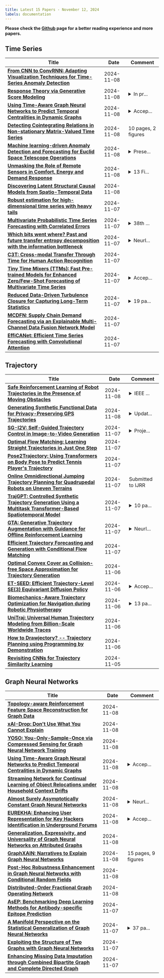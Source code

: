 ```yaml
---
title: Latest 15 Papers - November 12, 2024
labels: documentation
---
```

**Please check the [Github](https://github.com/zezhishao/MTS_Daily_ArXiv) page for a better reading experience and more papers.**

## Time Series
| **Title** | **Date** | **Comment** |
| --- | --- | --- |
| **[From CNN to ConvRNN: Adapting Visualization Techniques for Time-Series Anomaly Detection](http://arxiv.org/abs/2411.04707v2)** | 2024-11-08 |  |
| **[Response Theory via Generative Score Modeling](http://arxiv.org/abs/2402.01029v3)** | 2024-11-08 | <details><summary>In pr...</summary><p>In press. Includes supplementary material in the file supp_material.pdf</p></details> |
| **[Using Time-Aware Graph Neural Networks to Predict Temporal Centralities in Dynamic Graphs](http://arxiv.org/abs/2310.15865v2)** | 2024-11-08 | <details><summary>Accep...</summary><p>Accepted at NeurIPS 2024</p></details> |
| **[Detecting Cointegrating Relations in Non-stationary Matrix-Valued Time Series](http://arxiv.org/abs/2411.05601v1)** | 2024-11-08 | 10 pages, 2 figures |
| **[Machine learning-driven Anomaly Detection and Forecasting for Euclid Space Telescope Operations](http://arxiv.org/abs/2411.05596v1)** | 2024-11-08 | <details><summary>Prese...</summary><p>Presented at IAC 2024</p></details> |
| **[Unmasking the Role of Remote Sensors in Comfort, Energy and Demand Response](http://arxiv.org/abs/2404.15368v2)** | 2024-11-08 | <details><summary>13 Fi...</summary><p>13 Figures, 8 Tables, 25 Pages. Published in Data-Centric Engineering Journal</p></details> |
| **[Discovering Latent Structural Causal Models from Spatio-Temporal Data](http://arxiv.org/abs/2411.05331v1)** | 2024-11-08 |  |
| **[Robust estimation for high-dimensional time series with heavy tails](http://arxiv.org/abs/2411.05217v1)** | 2024-11-07 |  |
| **[Multivariate Probabilistic Time Series Forecasting with Correlated Errors](http://arxiv.org/abs/2402.01000v4)** | 2024-11-07 | <details><summary>38th ...</summary><p>38th Conference on Neural Information Processing Systems (NeurIPS 2024). This paper extends the work presented in arXiv:2305.17028 to a multivariate setting</p></details> |
| **[Which bits went where? Past and future transfer entropy decomposition with the information bottleneck](http://arxiv.org/abs/2411.04992v1)** | 2024-11-07 | <details><summary>NeurI...</summary><p>NeurIPS 2024 workshop "Machine learning and the physical sciences" Camera ready</p></details> |
| **[C3T: Cross-modal Transfer Through Time for Human Action Recognition](http://arxiv.org/abs/2407.16803v2)** | 2024-11-07 |  |
| **[Tiny Time Mixers (TTMs): Fast Pre-trained Models for Enhanced Zero/Few-Shot Forecasting of Multivariate Time Series](http://arxiv.org/abs/2401.03955v8)** | 2024-11-07 | <details><summary>Accep...</summary><p>Accepted at the 38th Conference on Neural Information Processing Systems (NeurIPS 2024)</p></details> |
| **[Reduced Data-Driven Turbulence Closure for Capturing Long-Term Statistics](http://arxiv.org/abs/2407.14132v2)** | 2024-11-07 | <details><summary>19 pa...</summary><p>19 pages, 15 figures, submitted to Elsevier</p></details> |
| **[MCDFN: Supply Chain Demand Forecasting via an Explainable Multi-Channel Data Fusion Network Model](http://arxiv.org/abs/2405.15598v4)** | 2024-11-07 |  |
| **[EffiCANet: Efficient Time Series Forecasting with Convolutional Attention](http://arxiv.org/abs/2411.04669v1)** | 2024-11-07 |  |

## Trajectory
| **Title** | **Date** | **Comment** |
| --- | --- | --- |
| **[Safe Reinforcement Learning of Robot Trajectories in the Presence of Moving Obstacles](http://arxiv.org/abs/2411.05784v1)** | 2024-11-08 | <details><summary>IEEE ...</summary><p>IEEE Robotics and Automation Letters (RA-L); 8 pages; 7 figures</p></details> |
| **[Generating Synthetic Functional Data for Privacy-Preserving GPS Trajectories](http://arxiv.org/abs/2410.12514v2)** | 2024-11-08 | <details><summary>Updat...</summary><p>Updated version, correction of the notation</p></details> |
| **[SG-I2V: Self-Guided Trajectory Control in Image-to-Video Generation](http://arxiv.org/abs/2411.04989v1)** | 2024-11-07 | <details><summary>Proje...</summary><p>Project page: https://kmcode1.github.io/Projects/SG-I2V/</p></details> |
| **[Optimal Flow Matching: Learning Straight Trajectories in Just One Step](http://arxiv.org/abs/2403.13117v3)** | 2024-11-07 |  |
| **[Pose2Trajectory: Using Transformers on Body Pose to Predict Tennis Player's Trajectory](http://arxiv.org/abs/2411.04501v1)** | 2024-11-07 |  |
| **[Online Omnidirectional Jumping Trajectory Planning for Quadrupedal Robots on Uneven Terrains](http://arxiv.org/abs/2411.04494v1)** | 2024-11-07 | Submitted to IJRR |
| **[TrajGPT: Controlled Synthetic Trajectory Generation Using a Multitask Transformer-Based Spatiotemporal Model](http://arxiv.org/abs/2411.04381v1)** | 2024-11-07 | <details><summary>10 pa...</summary><p>10 pages, 3 figures, 32nd ACM SIGSPATIAL International Conference on Advances in Geographic Information Systems (ACM SIGSPATIAL 2024)</p></details> |
| **[GTA: Generative Trajectory Augmentation with Guidance for Offline Reinforcement Learning](http://arxiv.org/abs/2405.16907v5)** | 2024-11-07 | <details><summary>NeurI...</summary><p>NeurIPS 2024. Previously accepted (Spotlight) to ICLR 2024 Workshop on Generative Models for Decision Making. Jaewoo Lee and Sujin Yun are equal contribution authors</p></details> |
| **[Efficient Trajectory Forecasting and Generation with Conditional Flow Matching](http://arxiv.org/abs/2403.10809v2)** | 2024-11-07 |  |
| **[Optimal Convex Cover as Collision-free Space Approximation for Trajectory Generation](http://arxiv.org/abs/2406.09631v2)** | 2024-11-06 |  |
| **[ET-SEED: Efficient Trajectory-Level SE(3) Equivariant Diffusion Policy](http://arxiv.org/abs/2411.03990v1)** | 2024-11-06 | <details><summary>Accep...</summary><p>Accept to CoRL 2024 Workshop on X-Embodiment Robot Learning</p></details> |
| **[Biomechanics-Aware Trajectory Optimization for Navigation during Robotic Physiotherapy](http://arxiv.org/abs/2411.03873v1)** | 2024-11-06 | <details><summary>13 pa...</summary><p>13 pages, 9 figures, under review</p></details> |
| **[UniTraj: Universal Human Trajectory Modeling from Billion-Scale Worldwide Traces](http://arxiv.org/abs/2411.03859v1)** | 2024-11-06 |  |
| **[How to Drawjectory? -- Trajectory Planning using Programming by Demonstration](http://arxiv.org/abs/2411.03815v1)** | 2024-11-06 |  |
| **[Revisiting CNNs for Trajectory Similarity Learning](http://arxiv.org/abs/2405.19761v2)** | 2024-11-05 |  |

## Graph Neural Networks
| **Title** | **Date** | **Comment** |
| --- | --- | --- |
| **[Topology-aware Reinforcement Feature Space Reconstruction for Graph Data](http://arxiv.org/abs/2411.05742v1)** | 2024-11-08 |  |
| **[xAI-Drop: Don't Use What You Cannot Explain](http://arxiv.org/abs/2407.20067v2)** | 2024-11-08 |  |
| **[YOSO: You-Only-Sample-Once via Compressed Sensing for Graph Neural Network Training](http://arxiv.org/abs/2411.05693v1)** | 2024-11-08 |  |
| **[Using Time-Aware Graph Neural Networks to Predict Temporal Centralities in Dynamic Graphs](http://arxiv.org/abs/2310.15865v2)** | 2024-11-08 | <details><summary>Accep...</summary><p>Accepted at NeurIPS 2024</p></details> |
| **[Streaming Network for Continual Learning of Object Relocations under Household Context Drifts](http://arxiv.org/abs/2411.05549v1)** | 2024-11-08 |  |
| **[Almost Surely Asymptotically Constant Graph Neural Networks](http://arxiv.org/abs/2403.03880v3)** | 2024-11-08 | <details><summary>NeurI...</summary><p>NeurIPS '24 camera-ready version; 10 body pages, 29 appendix pages, 11 figures</p></details> |
| **[EUREKHA: Enhancing User Representation for Key Hackers Identification in Underground Forums](http://arxiv.org/abs/2411.05479v1)** | 2024-11-08 | <details><summary>Accep...</summary><p>Accepted at IEEE Trustcom 2024</p></details> |
| **[Generalization, Expressivity, and Universality of Graph Neural Networks on Attributed Graphs](http://arxiv.org/abs/2411.05464v1)** | 2024-11-08 |  |
| **[GraphXAIN: Narratives to Explain Graph Neural Networks](http://arxiv.org/abs/2411.02540v2)** | 2024-11-08 | 15 pages, 9 figures |
| **[Post-Hoc Robustness Enhancement in Graph Neural Networks with Conditional Random Fields](http://arxiv.org/abs/2411.05399v1)** | 2024-11-08 |  |
| **[Distributed-Order Fractional Graph Operating Network](http://arxiv.org/abs/2411.05274v1)** | 2024-11-08 |  |
| **[AsEP: Benchmarking Deep Learning Methods for Antibody-specific Epitope Prediction](http://arxiv.org/abs/2407.18184v2)** | 2024-11-07 |  |
| **[A Manifold Perspective on the Statistical Generalization of Graph Neural Networks](http://arxiv.org/abs/2406.05225v4)** | 2024-11-07 | <details><summary>37 pa...</summary><p>37 pages,25 figures, 10 tables</p></details> |
| **[Exploiting the Structure of Two Graphs with Graph Neural Networks](http://arxiv.org/abs/2411.05119v1)** | 2024-11-07 |  |
| **[Enhancing Missing Data Imputation through Combined Bipartite Graph and Complete Directed Graph](http://arxiv.org/abs/2411.04907v1)** | 2024-11-07 |  |


